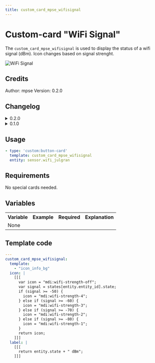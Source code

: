 ```yaml
---
title: custom_card_mpse_wifisignal
---
```

<!-- markdownlint-disable MD046 -->

# Custom-card "WiFi Signal"

The `custom_card_mpse_wifisignal` is used to display the status of a wifi signal (dBm). Icon changes based on signal strenght.

![WiFi Signal](../docs/assets/img/custom_wifisignal.png)

## Credits

Author: mpse
Version: 0.2.0

## Changelog

<details>
<summary>0.2.0</summary>
Cleanup and updated documentation.
</details>
<details>
<summary>0.1.0</summary>
Initial release.
</details>

## Usage

```yaml
- type: 'custom:button-card'
  template: custom_card_mpse_wifisignal
  entity: sensor.wifi_julgran
```

## Requirements

No special cards needed.

## Variables

<table>
<tr>
<th>Variable</th>
<th>Example</th>
<th>Required</th>
<th>Explanation</th>
</tr>
<tr>
<td>None</td>
<td></td>
<td></td>
<td></td>
</tr>
</table>

## Template code

```yaml
---
custom_card_mpse_wifisignal:
  template:
    - "icon_info_bg"
  icon: |
    [[[
      var icon = "mdi:wifi-strength-off";
      var signal = states[entity.entity_id].state;
      if (signal >= -50) {
        icon = "mdi:wifi-strength-4";
      } else if (signal >= -60) {
        icon = "mdi:wifi-strength-3";
      } else if (signal >= -70) {
        icon = "mdi:wifi-strength-2";
      } else if (signal >= -80) {
        icon = "mdi:wifi-strength-1";
      }
      return icon;
    ]]]
  label: |
    [[[
      return entity.state + " dBm";
    ]]]
```
